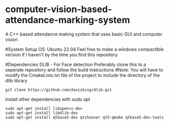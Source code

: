 # computer-vision-based-attendance-marking-system
A C++ based attendance making system that uses basic GUI and computer vision

#System Setup
OS: Ubuntu 22.04
Feel free to make a windows compactible version if I haven't by the time you find this repository

#Dependencies
DLIB - For Face detection
Preferably clone this to a seperate repository and follow the build instructions
#Note:
You will have to modify the CmakeLists.txt file of the project to include the directory of the dlib library
```
git clone https://github.com/davisking/dlib.git
```
Install other dependencies with sudo apt
```
sudo apt-get install libopencv-dev
sudo apt-get install libdlib-dev
sudo apt-get install qtbase5-dev qtchooser qt5-qmake qtbase5-dev-tools
```
